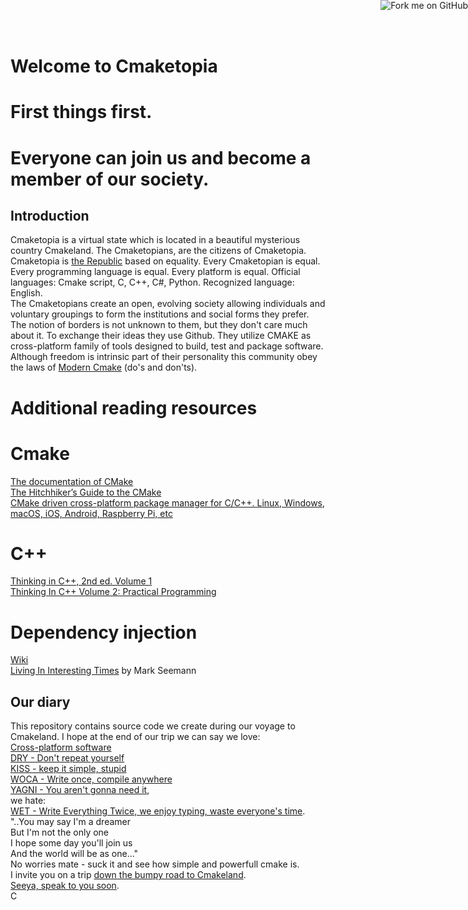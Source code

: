 <img style="position: absolute; top: 0; right: 0; border: 0;" src="https://s3.amazonaws.com/github/ribbons/forkme_right_gray_6d6d6d.png"
			 alt="Fork me on GitHub"/>
# Welcome to Cmaketopia
# First things first.
# Everyone can join us and become a member of our society.
## Introduction
Cmaketopia is a virtual state which is located in a beautiful mysterious country Cmakeland. The Cmaketopians, are the citizens of Cmaketopia. Cmaketopia is [the Republic](https://en.wikipedia.org/wiki/Republic) based on equality. Every Cmaketopian is equal. Every programming language is equal. Every platform is equal. Official languages: Cmake script, C, C++, C#, Python. Recognized language: English.<br>The Cmaketopians create an open, evolving society allowing individuals and voluntary groupings to form the institutions and social forms they prefer. The notion of borders is not unknown to them, but they don't care much about it. To exchange their ideas they use Github. They utilize CMAKE as cross-platform family of tools designed to build, test and package software.
Although freedom is intrinsic part of their personality this community obey the laws of [Modern Cmake](https://gist.github.com/mbinna/c61dbb39bca0e4fb7d1f73b0d66a4fd1) (do's and don'ts).<br>
# Additional reading resources
# Cmake
[The documentation of CMake](https://cmake.org/cmake/help/latest/)<br>
[The Hitchhiker’s Guide to the CMake](https://cgold.readthedocs.io/en/latest/)<br>
[CMake driven cross-platform package manager for C/C++. Linux, Windows, macOS, iOS, Android, Raspberry Pi, etc](https://docs.hunter.sh/en/latest/)<br>
# C++
[Thinking in C++, 2nd ed. Volume 1](http://web.mit.edu/merolish/ticpp/Frames.html)<br>
[Thinking In C++ Volume 2: Practical Programming](http://web.mit.edu/merolish/ticpp/TicV2.html)
# Dependency injection
[Wiki](https://en.wikipedia.org/wiki/Dependency_injection)<br>
[Living In Interesting Times](http://blog.ploeh.dk/2009/01/28/LivingInInterestingTimes/) by Mark Seemann
## Our diary
This repository contains source code we create during our voyage to Cmakeland. I hope at the end of our trip we can say we love:<br>
[Cross-platform software](https://en.wikipedia.org/wiki/Cross-platform_software)<br>
[DRY - Don't repeat yourself](https://en.wikipedia.org/wiki/Don%27t_repeat_yourself)<br>
[KISS - keep it simple, stupid](https://en.wikipedia.org/wiki/KISS_principle)<br>
[WOCA - Write once, compile anywhere](https://en.wikipedia.org/wiki/Write_once,_compile_anywhere)<br>
[YAGNI - You aren't gonna need it](https://en.wikipedia.org/wiki/You_aren%27t_gonna_need_it),<br>
we hate:<br> [WET - Write Everything Twice, we enjoy typing, waste everyone's time](https://en.wikipedia.org/wiki/Don%27t_repeat_yourself).<br>
"..You may say I'm a dreamer<br>
But I'm not the only one<br>
I hope some day you'll join us<br>
And the world will be as one..."<br>
No worries mate - suck it and see how simple and powerfull cmake is.<br>I invite you on a trip [down the bumpy road to Cmakeland](https://unclecshark.github.io/blog/).<br>[Seeya, speak to you soon](https://unclecshark.github.io/).<br>C

